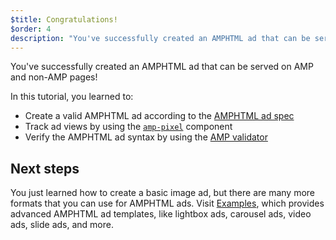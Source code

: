 ```yaml
---
$title: Congratulations!
$order: 4
description: "You've successfully created an AMPHTML ad that can be served on AMP and non-AMP pages! In this tutorial, you learned to: Create a valid AMPHTML ad according to ..."
---
```


You've successfully created an AMPHTML ad that can be served on AMP and non-AMP pages!

In this tutorial, you learned to:

- Create a valid AMPHTML ad according to the [AMPHTML ad spec](../../../../documentation/guides-and-tutorials/learn/a4a_spec.md)
- Track ad views by using the [`amp-pixel`](../../../../documentation/components/reference/amp-pixel.md) component
- Verify the AMPHTML ad syntax by using the [AMP validator](https://validator.ampproject.org/#htmlFormat=AMP4ADS)

## Next steps

You just learned how to create a basic image ad, but there are many more formats that you can use for AMPHTML ads. Visit [Examples](../../../../documentation/examples/index.html), which provides advanced AMPHTML ad templates, like lightbox ads, carousel ads, video ads, slide ads, and more.
